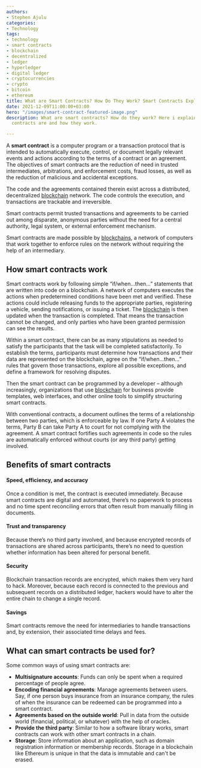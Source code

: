 ```yaml
---
authors:
- Stephen Ajulu
categories:
- Technology
tags:
- technology
- smart contracts
- blockchain
- decentralized
- ledger
- hyperledger
- digital ledger
- cryptocurrencies
- crypto
- bitcoin
- ethereum
title: What are Smart Contracts? How Do They Work? Smart Contracts Explained
date: 2021-12-09T11:00:00+03:00
hero: "/images/smart-contract-featured-image.png"
description: What are smart contracts? How do they work? Here i explain what smart
  contracts are and how they work.

---
```

A **smart contract** is a computer program or a transaction protocol that is intended to automatically execute, control, or document legally relevant events and actions according to the terms of a contract or an agreement. The objectives of smart contracts are the reduction of need in trusted intermediates, arbitrations, and enforcement costs, fraud losses, as well as the reduction of malicious and accidental exceptions.

The code and the agreements contained therein exist across a distributed, decentralized [blockchain](https://stephenajulu.com/blog/what-is-blockchain-how-does-it-work-blockchain-explained/) network. The code controls the execution, and transactions are trackable and irreversible.

Smart contracts permit trusted transactions and agreements to be carried out among disparate, anonymous parties without the need for a central authority, legal system, or external enforcement mechanism.

Smart contracts are made possible by [blockchains](https://stephenajulu.com/blog/what-is-blockchain-how-does-it-work-blockchain-explained/), a network of computers that work together to enforce rules on the network without requiring the help of an intermediary.

## How smart contracts work

Smart contracts work by following simple “if/when…then…” statements that are written into code on a blockchain. A network of computers executes the actions when predetermined conditions have been met and verified. These actions could include releasing funds to the appropriate parties, registering a vehicle, sending notifications, or issuing a ticket. The [blockchain](https://stephenajulu.com/blog/what-is-blockchain-how-does-it-work-blockchain-explained/) is then updated when the transaction is completed. That means the transaction cannot be changed, and only parties who have been granted permission can see the results.

Within a smart contract, there can be as many stipulations as needed to satisfy the participants that the task will be completed satisfactorily. To establish the terms, participants must determine how transactions and their data are represented on the blockchain, agree on the “if/when...then…” rules that govern those transactions, explore all possible exceptions, and define a framework for resolving disputes.

Then the smart contract can be programmed by a developer – although increasingly, organizations that use [blockchain](https://stephenajulu.com/blog/what-is-blockchain-how-does-it-work-blockchain-explained/) for business provide templates, web interfaces, and other online tools to simplify structuring smart contracts.

With conventional contracts, a document outlines the terms of a relationship between two parties, which is enforceable by law. If one Party A violates the terms, Party B can take Party A to court for not complying with the agreement. A smart contract fortifies such agreements in code so the rules are automatically enforced without courts (or any third party) getting involved.

## Benefits of smart contracts

#### Speed, efficiency, and accuracy

Once a condition is met, the contract is executed immediately. Because smart contracts are digital and automated, there’s no paperwork to process and no time spent reconciling errors that often result from manually filling in documents.

#### Trust and transparency

Because there’s no third party involved, and because encrypted records of transactions are shared across participants, there’s no need to question whether information has been altered for personal benefit.

#### Security

Blockchain transaction records are encrypted, which makes them very hard to hack. Moreover, because each record is connected to the previous and subsequent records on a distributed ledger, hackers would have to alter the entire chain to change a single record.

#### Savings

Smart contracts remove the need for intermediaries to handle transactions and, by extension, their associated time delays and fees.

## What can smart contracts be used for?

Some common ways of using smart contracts are:

* **Multisignature accounts**: Funds can only be spent when a required percentage of people agree.
* **Encoding financial agreements**: Manage agreements between users. Say, if one person buys insurance from an insurance company, the rules of when the insurance can be redeemed can be programmed into a smart contract.
* **Agreements based on the outside world**: Pull in data from the outside world (financial, political, or whatever) with the help of oracles.
* **Provide the third party**: Similar to how a software library works, smart contracts can work with other smart contracts in a chain.
* **Storage**: Store information about an application, such as domain registration information or membership records. Storage in a blockchain like Ethereum is unique in that the data is immutable and can't be erased.
